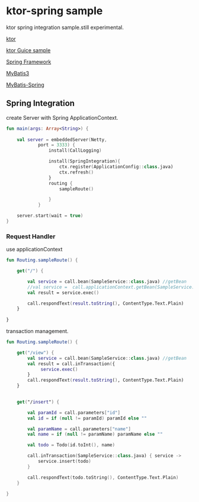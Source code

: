 # ktor-spring sample
ktor spring integration sample.still experimental.

[ktor](http://ktor.io/)

[ktor Guice sample](http://ktor.io/samples/guice.html)

[Spring Framework](https://docs.spring.io/spring/docs/5.0.7.RELEASE/spring-framework-reference/index.html)

[MyBatis3](http://www.mybatis.org/mybatis-3/)

[MyBatis-Spring](http://www.mybatis.org/spring/)

## Spring Integration

create Server with Spring ApplicationContext.

```kotlin
fun main(args: Array<String>) {
    
    val server = embeddedServer(Netty,
            port = 3333) {
                install(CallLogging)

                install(SpringIntegration){
                    ctx.register(ApplicationConfig::class.java)
                    ctx.refresh()
                }
                routing {
                    sampleRoute()

                }
            }

    server.start(wait = true)
}
```

### Request Handler

use applicationContext 

```kotlin
fun Routing.sampleRoute() {

    get("/") {

        val service = call.bean(SampleService::class.java) //getBean
        //val service =  call.applicationContext.getBean(SampleService::class.java)
        val result = service.exec()

        call.respondText(result.toString(), ContentType.Text.Plain)
    }
    
}

```

transaction management.

```kotlin
fun Routing.sampleRoute() {

    get("/view") {
        val service = call.bean(SampleService::class.java) //getBean
        val result = call.inTransaction({ 
             service.exec()
        }
        call.respondText(result.toString(), ContentType.Text.Plain)
    }

    
    get("/insert") {

        val paramId = call.parameters["id"]
        val id = if (null != paramId) paramId else ""

        val paramName = call.parameters["name"]
        val name = if (null != paramName) paramName else ""

        val todo = Todo(id.toInt(), name)

        call.inTransaction(SampleService::class.java) { service ->
            service.insert(todo)
        }

        call.respondText(todo.toString(), ContentType.Text.Plain)
    }
    
}

```